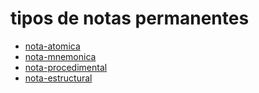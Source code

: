 # tipos de notas permanentes

* [nota-atomica](nota-atomica.md)
* [nota-mnemonica](nota-mnemonica.md)
* [nota-procedimental](nota-procedimental.md)
* [nota-estructural](nota-estructural.md)
